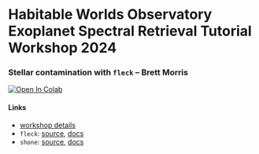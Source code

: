 # Habitable Worlds Observatory Exoplanet Spectral Retrieval Tutorial Workshop 2024

### Stellar contamination with `fleck` – Brett Morris

<a target="_blank" href="https://colab.research.google.com/github/bmorris3/habworlds-workshop-fleck-demo/blob/main/fleck-demo.ipynb">
  <img src="https://colab.research.google.com/assets/colab-badge.svg" alt="Open In Colab"/>
</a>


#### Links

* [workshop details](https://seec.gsfc.nasa.gov/News_and_Events/Spectral_Retrieval_Tutorial_2024.html)
* `fleck`: [source](https://github.com/bmorris3/fleck), [docs](https://fleck.readthedocs.io/en/latest/fleck/jax.html)
* `shone`: [source](https://github.com/bmorris3/shone/), [docs](https://shone.readthedocs.io/en/latest/)
